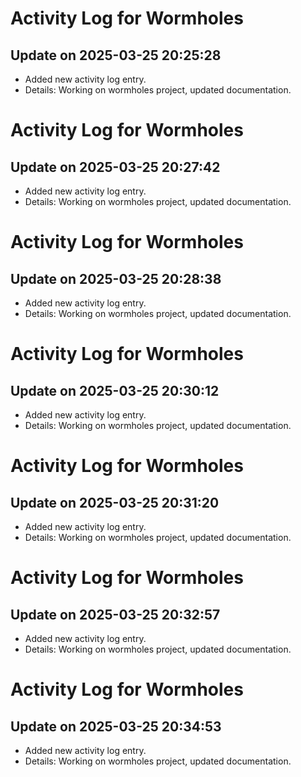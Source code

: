 # Activity Log for Wormholes

## Update on 2025-03-25 20:25:28
- Added new activity log entry.
- Details: Working on wormholes project, updated documentation.

# Activity Log for Wormholes

## Update on 2025-03-25 20:27:42
- Added new activity log entry.
- Details: Working on wormholes project, updated documentation.

# Activity Log for Wormholes

## Update on 2025-03-25 20:28:38
- Added new activity log entry.
- Details: Working on wormholes project, updated documentation.

# Activity Log for Wormholes

## Update on 2025-03-25 20:30:12
- Added new activity log entry.
- Details: Working on wormholes project, updated documentation.

# Activity Log for Wormholes

## Update on 2025-03-25 20:31:20
- Added new activity log entry.
- Details: Working on wormholes project, updated documentation.

# Activity Log for Wormholes

## Update on 2025-03-25 20:32:57
- Added new activity log entry.
- Details: Working on wormholes project, updated documentation.

# Activity Log for Wormholes

## Update on 2025-03-25 20:34:53
- Added new activity log entry.
- Details: Working on wormholes project, updated documentation.

